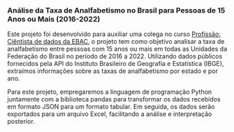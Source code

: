### Análise da Taxa de Analfabetismo no Brasil para Pessoas de 15 Anos ou Mais (2016-2022)


Este projeto foi desenvolvido para auxiliar uma colega no curso [Profissão: Ciêntista de dados da EBAC](https://ebaconline.com.br/cientista-de-dados), o projeto tem como objetivo analisar a taxa de analfabetismo entre pessoas com 15 anos ou mais em todas as Unidades da Federação do Brasil no período de 2016 a 2022. Utilizando dados públicos fornecidos pela API do Instituto Brasileiro de Geografia e Estatística (IBGE), extraímos informações sobre as taxas de analfabetismo por estado e por ano.


Para este projeto, empregaremos a linguagem de programação Python juntamente com a biblioteca pandas para transformar os dados recebidos em formato JSON para um formato tabular. Em seguida, os dados serão exportados para um arquivo Excel, facilitando a análise e interpretação posterior.

